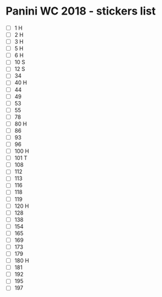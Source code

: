 # Panini WC 2018 - stickers list

- [ ] 1 H
- [ ] 2 H
- [ ] 3 H
- [ ] 5 H
- [ ] 6 H
- [ ] 10 S
- [ ] 12 S
- [ ] 34
- [ ] 40 H
- [ ] 44
- [ ] 49
- [ ] 53
- [ ] 55
- [ ] 78
- [ ] 80 H
- [ ] 86
- [ ] 93
- [ ] 96
- [ ] 100 H
- [ ] 101 T
- [ ] 108
- [ ] 112
- [ ] 113
- [ ] 116
- [ ] 118
- [ ] 119
- [ ] 120 H
- [ ] 128
- [ ] 138
- [ ] 154
- [ ] 165
- [ ] 169
- [ ] 173
- [ ] 179
- [ ] 180 H
- [ ] 181
- [ ] 192
- [ ] 195
- [ ] 197
